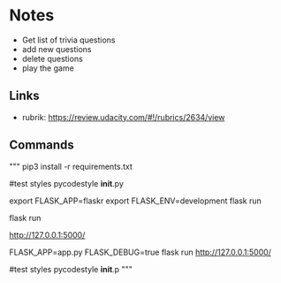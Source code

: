 # Notes

- Get list of trivia questions
- add new questions 
- delete questions 
- play the game

## Links

- rubrik: https://review.udacity.com/#!/rubrics/2634/view

## Commands
""" 
pip3 install -r requirements.txt

#test styles
pycodestyle __init__.py

export FLASK_APP=flaskr
export FLASK_ENV=development
flask run

flask run

http://127.0.0.1:5000/

FLASK_APP=app.py FLASK_DEBUG=true flask run 
http://127.0.0.1:5000/

#test styles
pycodestyle __init__.p
"""
